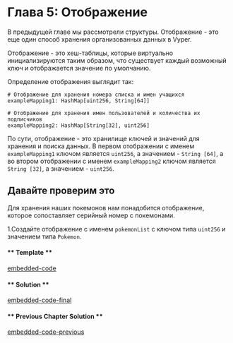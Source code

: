 <!-- Add translation for the following page: https://vyper.fun/#/1/mappings
Do NOT change the code below. The below code runs the code editor -->

# Глава 5: Отображение
В предыдущей главе мы рассмотрели структуры. Отображение - это еще один способ хранения организованных данных в Vyper.

Отображение - это хеш-таблицы, которые виртуально инициализируются таким образом, что существует каждый возможный ключ и отображается значение по умолчанию.

Определение отображения выглядит так:

```
# Отображение для хранения номера списка и имен учащихся
exampleMapping1: HashMap[uint256, String[64]]

# Отображение для хранения имен пользователей и количества их подписчиков
exampleMapping2: HashMap[String[32], uint256]

```
По сути, отображение - это хранилище ключей и значений для хранения и поиска данных. В первом отображении с именем `exampleMapping1` ключом является `uint256`, а значением - `String [64]`, а во втором отображении с именем `exampleMapping2` ключом является `String [32]`, а значением - `uint256`.

## Давайте проверим это
Для хранения наших покемонов нам понадобится отображение, которое сопоставляет серийный номер с покемонами.

1.Создайте отображение с именем `pokemonList` с ключом типа `uint256` и значением типа `Pokemon`.

<!-- tabs:start -->

#### ** Template **

[embedded-code](../assets/1/1.5-template-code.vy ':include :type=code embed-template')

#### ** Solution **

[embedded-code-final](../assets/1/1.5-finished-code.vy ':include :type=code embed-final')

#### ** Previous Chapter Solution **

[embedded-code-previous](../assets/1/1.4-finished-code.vy ':include :type=code embed-previous')

<!-- tabs:end -->
